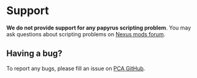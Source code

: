 # Support

**We do not provide support for any papyrus scripting problem**.
You may ask questions about scripting problems on [Nexus mods forum](https://nexusmods.com/forum).

## Having a bug?

To report any bugs, please fill an issue on [PCA GitHub](https://github.com/Kiyozz/papyrus-compiler-app/issues).
